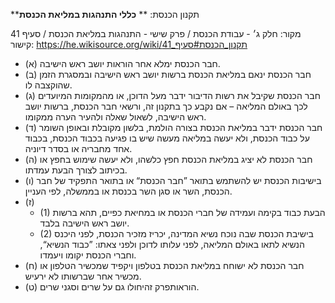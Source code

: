 **תקנון הכנסת: **
**כללי התנהגות במליאת הכנסת**

מקור: חלק ג׳ - עבודת הכנסת / פרק שישי - התנהגות במליאת הכנסת / סעיף 41
קישור: https://he.wikisource.org/wiki/תקנון_הכנסת#סעיף_41

 * (א) חבר הכנסת ימלא אחר הוראות יושב ראש הישיבה.
 * (ב) חבר הכנסת ינאם במליאת הכנסת ברשות יושב ראש הישיבה ובמסגרת הזמן שהוקצבה לו.
 * (ג) חבר הכנסת שקיבל את רשות הדיבור ידבר מעל הדוכן, או מהמקומות המיועדים לכך באולם המליאה – אם נקבע כך בתקנון זה, ורשאי חבר הכנסת, ברשות יושב ראש הישיבה, לשאול שאלה ולהעיר הערה ממקומו.
 * (ד) חבר הכנסת ידבר במליאת הכנסת בצורה הולמת, בלשון מקובלת ובאופן השומר על כבוד הכנסת, ולא יעשה במליאה מעשה שיש בו פגיעה בכבוד הכנסת, בכבוד אחד מחבריה או בסדר דיוניה.
 * (ה) חבר הכנסת לא יציג במליאת הכנסת חפץ כלשהו, ולא יעשה שימוש בחפץ או בכיתוב לצורך הבעת עמדתו.
 * (ו) בישיבות הכנסת יש להשתמש בתואר ”חבר הכנסת“ או בתואר התפקיד של חבר הכנסת, השר או סגן השר בכנסת או בממשלה, לפי העניין.
 * (ז) 
   * (1) הבעת כבוד בקימה ועמידה של חברי הכנסת או במחיאת כפיים, תהא ברשות יושב ראש הישיבה בלבד.
   * (2) בישיבת הכנסת שבה נוכח נשיא המדינה, יכריז מזכיר הכנסת, לפני היכנס הנשיא לתאו באולם המליאה, לפני עלותו לדוכן ולפני צאתו: ”כבוד הנשיא“, וחברי הכנסת יקומו ויעמדו.
 * (ח) חבר הכנסת לא ישוחח במליאת הכנסת בטלפון ויקפיד שמכשיר הטלפון או מכשיר אחר שברשותו לא ירעיש.
 * (ט) הוראותפרק זהיחולו גם על שרים וסגני שרים.